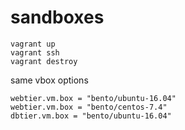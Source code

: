 # sandboxes



~~~~
vagrant up
vagrant ssh
vagrant destroy
~~~~
same vbox options
~~~~
webtier.vm.box = "bento/ubuntu-16.04"
webtier.vm.box = "bento/centos-7.4"
dbtier.vm.box = "bento/ubuntu-16.04"  


~~~~
